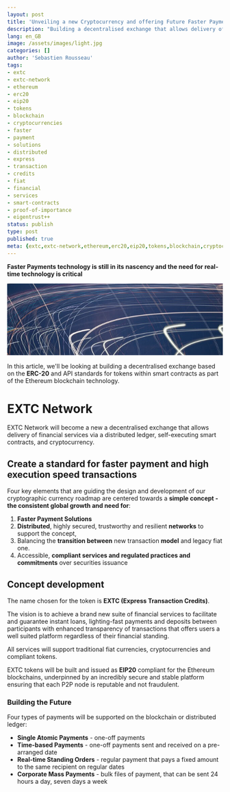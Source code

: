 ```yaml
---
layout: post
title: 'Unveiling a new Cryptocurrency and offering Future Faster Payment Solution'
description: "Building a decentralised exchange that allows delivery of financial services via a distributed ledger, self-executing smart contracts and cryptocurrency."
lang: en_GB
image: /assets/images/light.jpg
categories: []
author: 'Sebastien Rousseau'
tags:
- extc
- extc-network
- ethereum
- erc20
- eip20
- tokens
- blockchain
- cryptocurrencies
- faster 
- payment 
- solutions
- distributed
- express
- transaction
- credits
- fiat
- financial
- services
- smart-contracts
- proof-of-importance
- eigentrust++
status: publish
type: post
published: true
meta: {extc,extc-network,ethereum,erc20,eip20,tokens,blockchain,cryptocurrencies,faster payment solutions,distributed,express transaction credits,fiat,services,smart-contracts,proof-of-importance,eigentrust++}
---
```


**Faster Payments technology is still in its nascency and the need for real-time technology is critical**<!--more-->

![The ERC-20 Token Standard Banner](/assets/images/light.jpg)

In this article, we'll be looking at building a decentralised exchange based on the **ERC-20** and API standards for tokens within smart contracts as part of the Ethereum blockchain technology.

# EXTC Network

EXTC Network will become a new a decentralised exchange that allows delivery of financial services via a distributed ledger, self-executing smart contracts, and cryptocurrency.

## Create a standard for faster payment and high execution speed transactions

Four key elements that are guiding the design and development of our cryptographic currency roadmap are centered towards a **simple concept - the consistent global growth and need for**:

1. **Faster Payment Solutions**
2. **Distributed**, highly secured, trustworthy and resilient **networks** to support the concept,
3. Balancing the **transition between** new transaction **model** and legacy fiat one.
4. Accessible, **compliant services and regulated practices and commitments** over securities issuance

## Concept development

The name chosen for the token is **EXTC (Express Transaction Credits)**.

The vision is to achieve a brand new suite of financial services to facilitate and guarantee instant loans, lighting-fast payments and deposits between participants with enhanced transparency of transactions that offers users a well suited platform regardless of their financial standing.

All services will support traditional fiat currencies, cryptocurrencies and compliant tokens.

EXTC tokens will be built and issued as **EIP20** compliant for the Ethereum blockchains, underpinned by an incredibly secure and stable platform ensuring that each P2P node is reputable and not fraudulent.

### Building the Future

Four types of payments will be supported on the blockchain or distributed ledger:

* **Single Atomic Payments** - one-off payments
* **Time-based Payments** - one-off payments sent and received on a pre-arranged date
* **Real-time Standing Orders** - regular payment that pays a fixed amount to the same recipient on regular dates
* **Corporate Mass Payments** - bulk files of payment, that can be sent 24 hours a day, seven days a week
